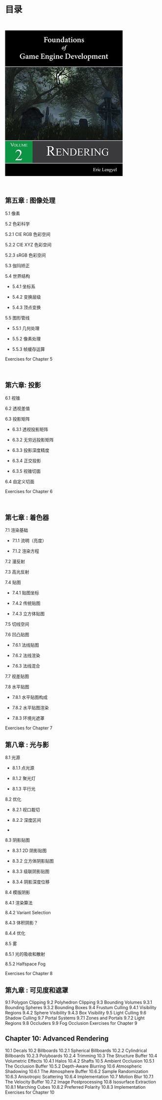 # 目录
<br />

![](media/cover.jpeg)

<br />

## 第五章 : 图像处理

5.1 像素

5.2 色彩科学

  5.2.1 CIE RGB 色彩空间

  5.2.2 CIE XYZ 色彩空间

  5.2.3 sRGB 色彩空间

5.3 伽玛矫正

5.4 世界结构

- 5.4.1 坐标系
  
- 5.4.2 变换层级
  
- 5.4.3 顶点变换
  
5.5 图形管线

- 5.5.1 几何处理

- 5.5.2 像素处理

- 5.5.3 帧缓存运算

Exercises for Chapter 5

<br />

## 第六章: 投影

6.1 视锥

6.2 透视差值

6.3 投影矩阵

- 6.3.1 透视投影矩阵

- 6.3.2 无穷远投影矩阵

- 6.3.3 投影深度精度

- 6.3.4 正交投影

- 6.3.5 视锥切面

6.4 自定义切面

Exercises for Chapter 6

<br />

## 第七章 : 着色器

7.1 渲染基础

- 7.1.1 流明（亮度）

- 7.1.2 渲染方程

7.2 漫反射

7.3 高光反射

7.4 贴图

- 7.4.1 贴图坐标

- 7.4.2 传统贴图

- 7.4.3 立方体贴图

7.5 切线空间

7.6 凹凸贴图

- 7.6.1 法线贴图

- 7.6.2 法线渲染

- 7.6.3 法线混合

7.7 视差贴图

7.8 水平贴图

- 7.8.1 水平贴图构成

- 7.8.2 水平贴图渲染

- 7.8.3 环境光遮罩

Exercises for Chapter 7

## 第八章 : 光与影

8.1 光源

- 8.1.1 点光源

- 8.1.2 聚光灯

- 8.1.3 平行光

8.2 优化

- 8.2.1 视口裁切

- 8.2.2 深度区间
- 
8.3 阴影贴图

- 8.3.1 2D 阴影贴图

- 8.3.2 立方体阴影贴图

- 8.3.3 级联阴影贴图

- 8.3.4 阴影深度位移

8.4 模版阴影

8.4.1 渲染算法

8.4.2 Variant Selection

8.4.3 体积阴影？

8.4.4 优化

8.5 雾

8.5.1 光的吸收和散射

8.5.2 Halfspace Fog

Exercises for Chapter 8

## 第九章 : 可见度和遮罩

9.1 Polygon Clipping
9.2 Polyhedron Clipping
9.3 Bounding Volumes
9.3.1 Bounding Spheres
9.3.2 Bounding Boxes
9.4 Frustum Culling
9.4.1 Visibility Regions
9.4.2 Sphere Visibility
9.4.3 Box Visibility
9.5 Light Culling
9.6 Shadow Culling
9.7 Portal Systems
9.7.1 Zones and Portals
9.7.2 Light Regions
9.8 Occluders
9.9 Fog Occlusion
Exercises for Chapter 9

## Chapter 10: Advanced Rendering

10.1 Decals
10.2 Billboards
10.2.1 Spherical Billboards
10.2.2 Cylindrical Billboards
10.2.3 Polyboards
10.2.4 Trimming
10.3 The Structure Buffer
10.4 Volumetric Effects
10.4.1 Halos
10.4.2 Shafts
10.5 Ambient Occlusion
10.5.1 The Occlusion Buffer
10.5.2 Depth-Aware Blurring
10.6 Atmospheric Shadowing
10.6.1 The Atmosphere Buffer
10.6.2 Sample Randomization
10.6.3 Anisotropic Scattering
10.6.4 Implementation
10.7 Motion Blur
10.7.1 The Velocity Buffer
10.7.2 Image Postprocessing
10.8 Isosurface Extraction
10.8.1 Marching Cubes
10.8.2 Preferred Polarity
10.8.3 Implementation
Exercises for Chapter 10
